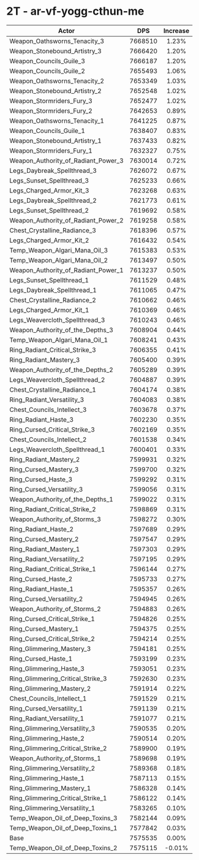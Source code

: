 # 2T - ar-vf-yogg-cthun-me
| Actor | DPS | Increase |
|---|:---:|:---:|
|Weapon_Oathsworns_Tenacity_3|7668510|1.23%|
|Weapon_Stonebound_Artistry_3|7666420|1.20%|
|Weapon_Councils_Guile_3|7666187|1.20%|
|Weapon_Councils_Guile_2|7655493|1.06%|
|Weapon_Oathsworns_Tenacity_2|7653349|1.03%|
|Weapon_Stonebound_Artistry_2|7652548|1.02%|
|Weapon_Stormriders_Fury_3|7652477|1.02%|
|Weapon_Stormriders_Fury_2|7642653|0.89%|
|Weapon_Oathsworns_Tenacity_1|7641225|0.87%|
|Weapon_Councils_Guile_1|7638407|0.83%|
|Weapon_Stonebound_Artistry_1|7637433|0.82%|
|Weapon_Stormriders_Fury_1|7632327|0.75%|
|Weapon_Authority_of_Radiant_Power_3|7630014|0.72%|
|Legs_Daybreak_Spellthread_3|7626072|0.67%|
|Legs_Sunset_Spellthread_3|7625233|0.66%|
|Legs_Charged_Armor_Kit_3|7623268|0.63%|
|Legs_Daybreak_Spellthread_2|7621773|0.61%|
|Legs_Sunset_Spellthread_2|7619692|0.58%|
|Weapon_Authority_of_Radiant_Power_2|7619258|0.58%|
|Chest_Crystalline_Radiance_3|7618396|0.57%|
|Legs_Charged_Armor_Kit_2|7616432|0.54%|
|Temp_Weapon_Algari_Mana_Oil_3|7615383|0.53%|
|Temp_Weapon_Algari_Mana_Oil_2|7613497|0.50%|
|Weapon_Authority_of_Radiant_Power_1|7613237|0.50%|
|Legs_Sunset_Spellthread_1|7611529|0.48%|
|Legs_Daybreak_Spellthread_1|7611065|0.47%|
|Chest_Crystalline_Radiance_2|7610662|0.46%|
|Legs_Charged_Armor_Kit_1|7610369|0.46%|
|Legs_Weavercloth_Spellthread_3|7610243|0.46%|
|Weapon_Authority_of_the_Depths_3|7608904|0.44%|
|Temp_Weapon_Algari_Mana_Oil_1|7608241|0.43%|
|Ring_Radiant_Critical_Strike_3|7606355|0.41%|
|Ring_Radiant_Mastery_3|7605400|0.39%|
|Weapon_Authority_of_the_Depths_2|7605289|0.39%|
|Legs_Weavercloth_Spellthread_2|7604887|0.39%|
|Chest_Crystalline_Radiance_1|7604174|0.38%|
|Ring_Radiant_Versatility_3|7604083|0.38%|
|Chest_Councils_Intellect_3|7603678|0.37%|
|Ring_Radiant_Haste_3|7602230|0.35%|
|Ring_Cursed_Critical_Strike_3|7602169|0.35%|
|Chest_Councils_Intellect_2|7601538|0.34%|
|Legs_Weavercloth_Spellthread_1|7600401|0.33%|
|Ring_Radiant_Mastery_2|7599931|0.32%|
|Ring_Cursed_Mastery_3|7599700|0.32%|
|Ring_Cursed_Haste_3|7599292|0.31%|
|Ring_Cursed_Versatility_3|7599056|0.31%|
|Weapon_Authority_of_the_Depths_1|7599022|0.31%|
|Ring_Radiant_Critical_Strike_2|7598869|0.31%|
|Weapon_Authority_of_Storms_3|7598272|0.30%|
|Ring_Radiant_Haste_2|7597689|0.29%|
|Ring_Cursed_Mastery_2|7597547|0.29%|
|Ring_Radiant_Mastery_1|7597303|0.29%|
|Ring_Radiant_Versatility_2|7597195|0.29%|
|Ring_Radiant_Critical_Strike_1|7596144|0.27%|
|Ring_Cursed_Haste_2|7595733|0.27%|
|Ring_Radiant_Haste_1|7595357|0.26%|
|Ring_Cursed_Versatility_2|7594945|0.26%|
|Weapon_Authority_of_Storms_2|7594883|0.26%|
|Ring_Cursed_Critical_Strike_1|7594826|0.25%|
|Ring_Cursed_Mastery_1|7594375|0.25%|
|Ring_Cursed_Critical_Strike_2|7594214|0.25%|
|Ring_Glimmering_Mastery_3|7594181|0.25%|
|Ring_Cursed_Haste_1|7593199|0.23%|
|Ring_Glimmering_Haste_3|7593051|0.23%|
|Ring_Glimmering_Critical_Strike_3|7592630|0.23%|
|Ring_Glimmering_Mastery_2|7591914|0.22%|
|Chest_Councils_Intellect_1|7591529|0.21%|
|Ring_Cursed_Versatility_1|7591139|0.21%|
|Ring_Radiant_Versatility_1|7591077|0.21%|
|Ring_Glimmering_Versatility_3|7590535|0.20%|
|Ring_Glimmering_Haste_2|7590514|0.20%|
|Ring_Glimmering_Critical_Strike_2|7589900|0.19%|
|Weapon_Authority_of_Storms_1|7589698|0.19%|
|Ring_Glimmering_Versatility_2|7589368|0.18%|
|Ring_Glimmering_Haste_1|7587113|0.15%|
|Ring_Glimmering_Mastery_1|7586328|0.14%|
|Ring_Glimmering_Critical_Strike_1|7586122|0.14%|
|Ring_Glimmering_Versatility_1|7583265|0.10%|
|Temp_Weapon_Oil_of_Deep_Toxins_3|7582144|0.09%|
|Temp_Weapon_Oil_of_Deep_Toxins_1|7577842|0.03%|
|Base|7575535|0.00%|
|Temp_Weapon_Oil_of_Deep_Toxins_2|7575115|-0.01%|
